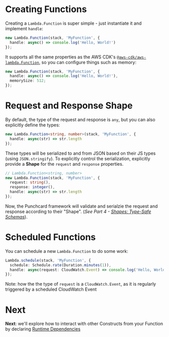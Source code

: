 # Creating Functions

Creating a `Lambda.Function` is super simple - just instantiate it and implement `handle`:

```ts
new Lambda.Function(stack, 'MyFunction', {
  handle: async() => console.log('Hello, World!')
});
```

It supports all the same properties as the AWS CDK's [`@aws-cdk/aws-lambda.Function`](https://github.com/aws/aws-cdk/tree/master/packages/%40aws-cdk/aws-lambda), so you can configure things such as memory:

```ts
new Lambda.Function(stack, 'MyFunction', {
  handle: async() => console.log('Hello, World!'),
  memorySize: 512;
});
```

# Request and Response Shape
By default, the type of the request and response is `any`, but you can also explicitly define the types:
```ts
new Lambda.Function<string, number>(stack, 'MyFunction', {
  handle: async(str) => str.length
});
```

These types will be serialized to and from JSON based on their JS types (using `JSON.stringify`). To explicitly control the serialization, explicitly provide a **Shape** for the `request` and `response` properties.
```ts
// Lambda.Function<string, number>
new Lambda.Function(stack, 'MyFunction', {
  request: string(),
  response: integer(),
  handle: async(str) => str.length
});
```

Now, the Punchcard framework will validate and serialzie the request and response according to their "Shape". (*See Part 4 - [Shapes: Type-Safe Schemas](4-shapes.md)*).

# Scheduled Functions
You can schedule a new `Lambda.Function` to do some work:

```ts
Lambda.schedule(stack, 'MyFunction', {
  schedule: Schedule.rate(Duration.minutes(1)),
  handle: async(request: CloudWatch.Event) => console.log('Hello, World!'),
});
```

Note: how the the type of `request` is a `CloudWatch.Event`, as it is regularly triggered by a scheduled CloudWatch Event

# Next 
**Next**: we'll explore how to interact with other Constructs from your Function by declaring [Runtime Dependencies](3-runtime-dependencies.md)